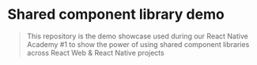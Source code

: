 # Shared component library demo

> This repository is the demo showcase used during our React Native Academy #1 to show the power of using shared component libraries across React Web & React Native projects
